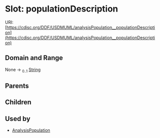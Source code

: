 
# Slot: populationDescription




URI: [https://cdisc.org/DDF/USDMUML/analysisPopulation__populationDescription](https://cdisc.org/DDF/USDMUML/analysisPopulation__populationDescription)


## Domain and Range

None &#8594;  <sub>0..1</sub> [String](types/String.md)

## Parents


## Children


## Used by

 * [AnalysisPopulation](AnalysisPopulation.md)

